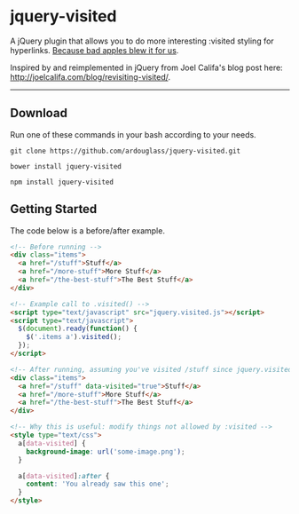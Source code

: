 jquery-visited
===

A jQuery plugin that allows you to do more interesting :visited styling for hyperlinks. [Because bad apples blew it for us](https://developer.mozilla.org/en-US/docs/Web/CSS/Privacy_and_the_:visited_selector).

Inspired by and reimplemented in jQuery from Joel Califa's blog post here: http://joelcalifa.com/blog/revisiting-visited/.

***
## Download
Run one of these commands in your bash according to your needs.

`git clone https://github.com/ardouglass/jquery-visited.git`

`bower install jquery-visited`

`npm install jquery-visited`

## Getting Started
The code below is a before/after example.

```html
<!-- Before running -->
<div class="items">
  <a href="/stuff">Stuff</a>
  <a href="/more-stuff">More Stuff</a>
  <a href="/the-best-stuff">The Best Stuff</a>
</div>

<!-- Example call to .visited() -->
<script type="text/javascript" src="jquery.visited.js"></script>
<script type="text/javascript">
  $(document).ready(function() {
    $('.items a').visited();
  });
</script>

<!-- After running, assuming you've visited /stuff since jquery.visited.js was included -->
<div class="items">
  <a href="/stuff" data-visited="true">Stuff</a>
  <a href="/more-stuff">More Stuff</a>
  <a href="/the-best-stuff">The Best Stuff</a>
</div>

<!-- Why this is useful: modify things not allowed by :visited -->
<style type="text/css">
  a[data-visited] {
    background-image: url('some-image.png');
  }

  a[data-visited]:after {
    content: 'You already saw this one';
  }
</style>
```
